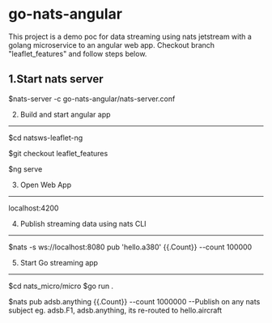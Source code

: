 # go-nats-angular
This project is a demo poc for data streaming using nats jetstream with a golang microservice to an angular web app.
Checkout branch "leaflet_features" and follow steps below.

1.Start nats server 
--------------------------------
$nats-server -c  go-nats-angular/nats-server.conf

2. Build and start angular app
--------------------------------
$cd natsws-leaflet-ng

$git checkout leaflet_features

$ng serve

3. Open Web App
-------------------------------
localhost:4200

4. Publish streaming data using nats CLI
--------------------------------
$nats -s ws://localhost:8080 pub 'hello.a380' {{.Count}} --count 100000  


5. Start Go streaming app
---------------------------
$cd nats_micro/micro
$go run .

$nats pub adsb.anything {{.Count}} --count 1000000  --Publish on any nats subject eg. adsb.F1, adsb.anything, its re-routed to hello.aircraft

